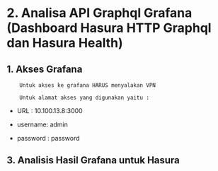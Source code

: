 # 2. Analisa API Graphql Grafana (Dashboard Hasura HTTP Graphql dan Hasura Health)

## 1. Akses Grafana

        Untuk akses ke grafana HARUS menyalakan VPN
  
        Untuk alamat akses yang digunakan yaitu :
        
* URL : 10.100.13.8:3000
  
* username: admin
  
* password : password




## 3. Analisis Hasil Grafana untuk Hasura 


